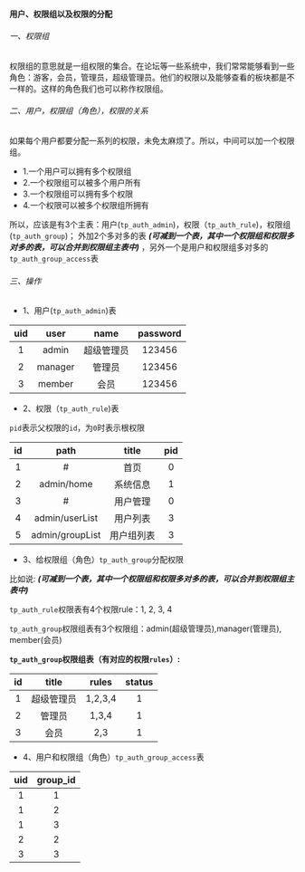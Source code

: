
#### 用户、权限组以及权限的分配

###### 一、权限组

权限组的意思就是一组权限的集合。在论坛等一些系统中，我们常常能够看到一些角色：游客，会员，管理员，超级管理员。他们的权限以及能够查看的板块都是不一样的。这样的角色我们也可以称作权限组。

###### 二、用户，权限组（角色），权限的关系

如果每个用户都要分配一系列的权限，未免太麻烦了。所以，中间可以加一个权限组。

* 1.一个用户可以拥有多个权限组
* 2.一个权限组可以被多个用户所有
* 3.一个权限组可以拥有多个权限
* 4.一个权限可以被多个权限组所拥有

所以，应该是有3个主表：用户(`tp_auth_admin`)，权限（`tp_auth_rule`)，权限组(`tp_auth_group`)；
外加2个多对多的表 ***(可减到一个表，其中一个权限组和权限多对多的表，可以合并到权限组主表中)*** ，另外一个是用户和权限组多对多的`tp_auth_group_access`表

###### 三、操作

* 1、用户(`tp_auth_admin`)表

| uid | user | name | password |
| :---: | :---: | :----: | :----: |
| 1 | admin | 超级管理员 | 123456 |
| 2 | manager | 管理员 | 123456 |
| 3 | member | 会员 | 123456 |

* 2、权限（`tp_auth_rule`)表

`pid`表示父权限的`id`，为`0`时表示根权限

| id | path  | title | pid |
| :---: | :---: | :---: | :---: |
| 1 | # | 首页 | 0 |
| 2 | admin/home | 系统信息 | 1 |
| 3 | # | 用户管理 | 0 |
| 4 | admin/userList | 用户列表 | 3 |
| 5 | admin/groupList | 用户组列表 | 3 |

* 3、给权限组（角色）`tp_auth_group`分配权限

比如说: ***(可减到一个表，其中一个权限组和权限多对多的表，可以合并到权限组主表中)***

`tp_auth_rule`权限表有4个权限rule：1, 2, 3, 4

`tp_auth_group`权限组表有3个权限组：admin(超级管理员),manager(管理员), member(会员)

**`tp_auth_group`权限组表（有对应的权限`rules`）:**

| id | title | rules | status
| :--------:   | :-----:   | :-----:   | :-----:   |
| 1 | 超级管理员 | 1,2,3,4 | 1 |
| 2 | 管理员 | 1,3,4 | 1 |
| 3 | 会员 | 2,3 | 1 |

* 4、用户和权限组（角色）`tp_auth_group_access`表

| uid | group_id
| :-----:   | :-----:   |
| 1 | 1 |
| 1 | 2 |
| 1 | 3 |
| 2 | 2 |
| 3 | 3 |


